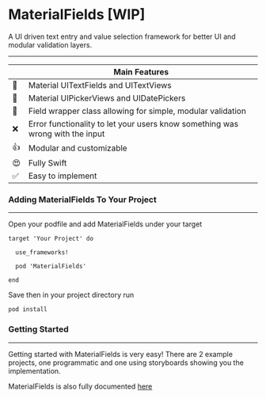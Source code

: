 # MaterialFields [WIP]

A UI driven text entry and value selection framework for better UI and modular validation layers.

----------------


|         | Main Features  |
----------|-----------------
💛 | Material UITextFields and UITextViews
💜 | Material UIPickerViews and UIDatePickers
💪 | Field wrapper class allowing for simple, modular validation
❌ | Error functionality to let your users know something was wrong with the input
👍 | Modular and customizable
😍 | Fully Swift
✅ | Easy to implement


### Adding MaterialFields To Your Project

-----------------

Open your podfile and add MaterialFields under your target

```
target 'Your Project' do

  use_frameworks!
  
  pod 'MaterialFields'
  
end
```

Save then in your project directory run

``` pod install ```

### Getting Started

-----------------

Getting started with MaterialFields is very easy! There are 2 example projects, one programmatic and one using storyboards showing you the implementation.

MaterialFields is also fully documented [here]( https://barbulescualex.github.io/MaterialFields/)
